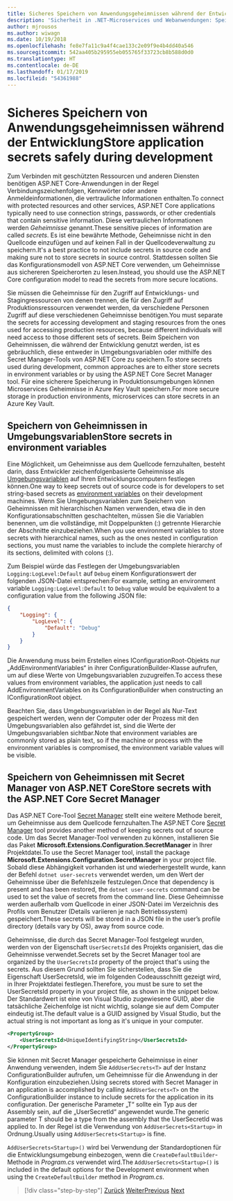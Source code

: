 ```yaml
---
title: Sicheres Speichern von Anwendungsgeheimnissen während der Entwicklung
description: 'Sicherheit in .NET-Microservices und Webanwendungen: Speichern Sie Ihre Anwendungsgeheimnisse wie Kennwörter, Verbindungszeichenfolgen oder API-Schlüssel nicht in der Quellcodeverwaltung, und informieren Sie sich über die Optionen, die Sie in ASP.NET Core verwenden können, insbesondere müssen Sie wissen, wie „Benutzergeheimnisse“ behandelt werden.'
author: mjrousos
ms.author: wiwagn
ms.date: 10/19/2018
ms.openlocfilehash: fe8e7fa11c9a4f4cae133c2e09f9e4b4dd40a546
ms.sourcegitcommit: 542aa405b295955eb055765f33723cb8b588d0d0
ms.translationtype: HT
ms.contentlocale: de-DE
ms.lasthandoff: 01/17/2019
ms.locfileid: "54361988"
---
```

# <a name="store-application-secrets-safely-during-development"></a><span data-ttu-id="11e5d-103">Sicheres Speichern von Anwendungsgeheimnissen während der Entwicklung</span><span class="sxs-lookup"><span data-stu-id="11e5d-103">Store application secrets safely during development</span></span>

<span data-ttu-id="11e5d-104">Zum Verbinden mit geschützten Ressourcen und anderen Diensten benötigen ASP.NET Core-Anwendungen in der Regel Verbindungszeichenfolgen, Kennwörter oder andere Anmeldeinformationen, die vertrauliche Informationen enthalten.</span><span class="sxs-lookup"><span data-stu-id="11e5d-104">To connect with protected resources and other services, ASP.NET Core applications typically need to use connection strings, passwords, or other credentials that contain sensitive information.</span></span> <span data-ttu-id="11e5d-105">Diese vertraulichen Informationen werden *Geheimnisse* genannt.</span><span class="sxs-lookup"><span data-stu-id="11e5d-105">These sensitive pieces of information are called *secrets*.</span></span> <span data-ttu-id="11e5d-106">Es ist eine bewährte Methode, Geheimnisse nicht in den Quellcode einzufügen und auf keinen Fall in der Quellcodeverwaltung zu speichern.</span><span class="sxs-lookup"><span data-stu-id="11e5d-106">It's a best practice to not include secrets in source code and making sure not to store secrets in source control.</span></span> <span data-ttu-id="11e5d-107">Stattdessen sollten Sie das Konfigurationsmodell von ASP.NET Core verwenden, um Geheimnisse aus sichereren Speicherorten zu lesen.</span><span class="sxs-lookup"><span data-stu-id="11e5d-107">Instead, you should use the ASP.NET Core configuration model to read the secrets from more secure locations.</span></span>

<span data-ttu-id="11e5d-108">Sie müssen die Geheimnisse für den Zugriff auf Entwicklungs- und Stagingressourcen von denen trennen, die für den Zugriff auf Produktionsressourcen verwendet werden, da verschiedene Personen Zugriff auf diese verschiedenen Geheimnisse benötigen.</span><span class="sxs-lookup"><span data-stu-id="11e5d-108">You must separate the secrets for accessing development and staging resources from the ones used for accessing production resources, because different individuals will need access to those different sets of secrets.</span></span> <span data-ttu-id="11e5d-109">Beim Speichern von Geheimnissen, die während der Entwicklung genutzt werden, ist es gebräuchlich, diese entweder in Umgebungsvariablen oder mithilfe des Secret Manager-Tools von ASP.NET Core zu speichern.</span><span class="sxs-lookup"><span data-stu-id="11e5d-109">To store secrets used during development, common approaches are to either store secrets in environment variables or by using the ASP.NET Core Secret Manager tool.</span></span> <span data-ttu-id="11e5d-110">Für eine sicherere Speicherung in Produktionsumgebungen können Microservices Geheimnisse in Azure Key Vault speichern.</span><span class="sxs-lookup"><span data-stu-id="11e5d-110">For more secure storage in production environments, microservices can store secrets in an Azure Key Vault.</span></span>

## <a name="store-secrets-in-environment-variables"></a><span data-ttu-id="11e5d-111">Speichern von Geheimnissen in Umgebungsvariablen</span><span class="sxs-lookup"><span data-stu-id="11e5d-111">Store secrets in environment variables</span></span>

<span data-ttu-id="11e5d-112">Eine Möglichkeit, um Geheimnisse aus dem Quellcode fernzuhalten, besteht darin, dass Entwickler zeichenfolgenbasierte Geheimnisse als [Umgebungsvariablen](/aspnet/core/security/app-secrets#environment-variables) auf Ihren Entwicklungscomputern festlegen können.</span><span class="sxs-lookup"><span data-stu-id="11e5d-112">One way to keep secrets out of source code is for developers to set string-based secrets as [environment variables](/aspnet/core/security/app-secrets#environment-variables) on their development machines.</span></span> <span data-ttu-id="11e5d-113">Wenn Sie Umgebungsvariablen zum Speichern von Geheimnissen mit hierarchischen Namen verwenden, etwa die in den Konfigurationsabschnitten geschachtelten, müssen Sie die Variablen benennen, um die vollständige, mit Doppelpunkten (:) getrennte Hierarchie der Abschnitte einzubeziehen.</span><span class="sxs-lookup"><span data-stu-id="11e5d-113">When you use environment variables to store secrets with hierarchical names, such as the ones nested in configuration sections, you must name the variables to include the complete hierarchy of its sections, delimited with colons (:).</span></span>

<span data-ttu-id="11e5d-114">Zum Beispiel würde das Festlegen der Umgebungsvariablen `Logging:LogLevel:Default` auf `Debug` einem Konfigurationswert der folgenden JSON-Datei entsprechen:</span><span class="sxs-lookup"><span data-stu-id="11e5d-114">For example, setting an environment variable `Logging:LogLevel:Default` to `Debug` value would be equivalent to a configuration value from the following JSON file:</span></span>

```json
{
    "Logging": {
        "LogLevel": {
            "Default": "Debug"
        }
    }
}
```

<span data-ttu-id="11e5d-115">Die Anwendung muss beim Erstellen eines IConfigurationRoot-Objekts nur „AddEnvironmentVariables“ in ihrer ConfigurationBuilder-Klasse aufrufen, um auf diese Werte von Umgebungsvariablen zuzugreifen.</span><span class="sxs-lookup"><span data-stu-id="11e5d-115">To access these values from environment variables, the application just needs to call AddEnvironmentVariables on its ConfigurationBuilder when constructing an IConfigurationRoot object.</span></span>

<span data-ttu-id="11e5d-116">Beachten Sie, dass Umgebungsvariablen in der Regel als Nur-Text gespeichert werden, wenn der Computer oder der Prozess mit den Umgebungsvariablen also gefährdet ist, sind die Werte der Umgebungsvariablen sichtbar.</span><span class="sxs-lookup"><span data-stu-id="11e5d-116">Note that environment variables are commonly stored as plain text, so if the machine or process with the environment variables is compromised, the environment variable values will be visible.</span></span>

## <a name="store-secrets-with-the-aspnet-core-secret-manager"></a><span data-ttu-id="11e5d-117">Speichern von Geheimnissen mit Secret Manager von ASP.NET Core</span><span class="sxs-lookup"><span data-stu-id="11e5d-117">Store secrets with the ASP.NET Core Secret Manager</span></span>

<span data-ttu-id="11e5d-118">Das ASP.NET Core-Tool [Secret Manager](/aspnet/core/security/app-secrets#secret-manager) stellt eine weitere Methode bereit, um Geheimnisse aus dem Quellcode fernzuhalten.</span><span class="sxs-lookup"><span data-stu-id="11e5d-118">The ASP.NET Core [Secret Manager](/aspnet/core/security/app-secrets#secret-manager) tool provides another method of keeping secrets out of source code.</span></span> <span data-ttu-id="11e5d-119">Um das Secret Manager-Tool verwenden zu können, installieren Sie das Paket **Microsoft.Extensions.Configuration.SecretManager** in Ihrer Projektdatei.</span><span class="sxs-lookup"><span data-stu-id="11e5d-119">To use the Secret Manager tool, install the package **Microsoft.Extensions.Configuration.SecretManager** in your project file.</span></span> <span data-ttu-id="11e5d-120">Sobald diese Abhängigkeit vorhanden ist und wiederhergestellt wurde, kann der Befehl `dotnet user-secrets` verwendet werden, um den Wert der Geheimnisse über die Befehlszeile festzulegen.</span><span class="sxs-lookup"><span data-stu-id="11e5d-120">Once that dependency is present and has been restored, the `dotnet user-secrets` command can be used to set the value of secrets from the command line.</span></span> <span data-ttu-id="11e5d-121">Diese Geheimnisse werden außerhalb vom Quellcode in einer JSON-Datei im Verzeichnis des Profils vom Benutzer (Details variieren je nach Betriebssystem) gespeichert.</span><span class="sxs-lookup"><span data-stu-id="11e5d-121">These secrets will be stored in a JSON file in the user’s profile directory (details vary by OS), away from source code.</span></span>

<span data-ttu-id="11e5d-122">Geheimnisse, die durch das Secret Manager-Tool festgelegt wurden, werden von der Eigenschaft `UserSecretsId` des Projekts organisiert, das die Geheimnisse verwendet.</span><span class="sxs-lookup"><span data-stu-id="11e5d-122">Secrets set by the Secret Manager tool are organized by the `UserSecretsId` property of the project that's using the secrets.</span></span> <span data-ttu-id="11e5d-123">Aus diesem Grund sollten Sie sicherstellen, dass Sie die Eigenschaft UserSecretsId, wie im folgenden Codeausschnitt gezeigt wird, in Ihrer Projektdatei festlegen.</span><span class="sxs-lookup"><span data-stu-id="11e5d-123">Therefore, you must be sure to set the UserSecretsId property in your project file, as shown in the snippet below.</span></span> <span data-ttu-id="11e5d-124">Der Standardwert ist eine von Visual Studio zugewiesene GUID, aber die tatsächliche Zeichenfolge ist nicht wichtig, solange sie auf dem Computer eindeutig ist.</span><span class="sxs-lookup"><span data-stu-id="11e5d-124">The default value is a GUID assigned by Visual Studio, but the actual string is not important as long as it's unique in your computer.</span></span>

```xml
<PropertyGroup>
    <UserSecretsId>UniqueIdentifyingString</UserSecretsId>
</PropertyGroup>
```

<span data-ttu-id="11e5d-125">Sie können mit Secret Manager gespeicherte Geheimnisse in einer Anwendung verwenden, indem Sie `AddUserSecrets<T>` auf der Instanz ConfigurationBuilder aufrufen, um Geheimnisse für die Anwendung in der Konfiguration einzubeziehen.</span><span class="sxs-lookup"><span data-stu-id="11e5d-125">Using secrets stored with Secret Manager in an application is accomplished by calling `AddUserSecrets<T>` on the ConfigurationBuilder instance to include secrets for the application in its configuration.</span></span> <span data-ttu-id="11e5d-126">Der generische Parameter „T“ sollte ein Typ aus der Assembly sein, auf die „UserSecretId“ angewendet wurde.</span><span class="sxs-lookup"><span data-stu-id="11e5d-126">The generic parameter T should be a type from the assembly that the UserSecretId was applied to.</span></span> <span data-ttu-id="11e5d-127">In der Regel ist die Verwendung von `AddUserSecrets<Startup>` in Ordnung.</span><span class="sxs-lookup"><span data-stu-id="11e5d-127">Usually using `AddUserSecrets<Startup>` is fine.</span></span>

<span data-ttu-id="11e5d-128">`AddUserSecrets<Startup>()` wird bei Verwendung der Standardoptionen für die Entwicklungsumgebung einbezogen, wenn die `CreateDefaultBuilder`-Methode in *Program.cs* verwendet wird.</span><span class="sxs-lookup"><span data-stu-id="11e5d-128">The `AddUserSecrets<Startup>()` is included in the default options for the Development environment when using the `CreateDefaultBuilder` method in *Program.cs*.</span></span>

>[!div class="step-by-step"]
><span data-ttu-id="11e5d-129">[Zurück](authorization-net-microservices-web-applications.md)
>[Weiter](azure-key-vault-protects-secrets.md)</span><span class="sxs-lookup"><span data-stu-id="11e5d-129">[Previous](authorization-net-microservices-web-applications.md)
[Next](azure-key-vault-protects-secrets.md)</span></span>

